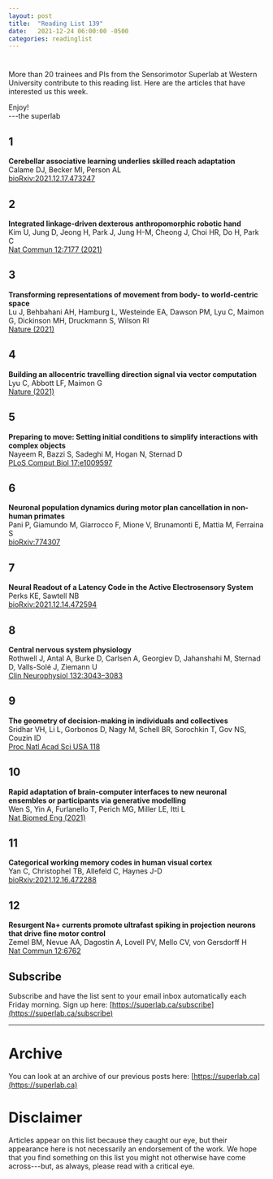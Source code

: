 ```yaml
---
layout: post
title:  "Reading List 139"
date:   2021-12-24 06:00:00 -0500
categories: readinglist
---
```


# 

More than 20 trainees and PIs from the Sensorimotor Superlab at Western University contribute to this reading list. Here are the articles that have interested us this week.

Enjoy!  
---the superlab

## 1
**Cerebellar associative learning underlies skilled reach adaptation**  
Calame DJ, Becker MI, Person AL  
[bioRxiv:2021.12.17.473247](https://www.biorxiv.org/content/10.1101/2021.12.17.473247v1)

## 2
**Integrated linkage-driven dexterous anthropomorphic robotic hand**  
Kim U, Jung D, Jeong H, Park J, Jung H-M, Cheong J, Choi HR, Do H, Park C  
[Nat Commun 12:7177 (2021)](https://dx.doi.org/10.1038/s41467-021-27261-0)

## 3
**Transforming representations of movement from body- to world-centric space**  
Lu J, Behbahani AH, Hamburg L, Westeinde EA, Dawson PM, Lyu C, Maimon G, Dickinson MH, Druckmann S, Wilson RI  
[Nature (2021)](https://dx.doi.org/10.1038/s41586-021-04191-x)

## 4
**Building an allocentric travelling direction signal via vector computation**  
Lyu C, Abbott LF, Maimon G  
[Nature (2021)](https://dx.doi.org/10.1038/s41586-021-04067-0)

## 5
**Preparing to move: Setting initial conditions to simplify interactions with complex objects**  
Nayeem R, Bazzi S, Sadeghi M, Hogan N, Sternad D  
[PLoS Comput Biol 17:e1009597](https://dx.doi.org/10.1371/journal.pcbi.1009597)

## 6
**Neuronal population dynamics during motor plan cancellation in non-human primates**  
Pani P, Giamundo M, Giarrocco F, Mione V, Brunamonti E, Mattia M, Ferraina S  
[bioRxiv:774307](https://www.biorxiv.org/content/10.1101/774307v2)

## 7
**Neural Readout of a Latency Code in the Active Electrosensory System**  
Perks KE, Sawtell NB  
[bioRxiv:2021.12.14.472594](https://www.biorxiv.org/content/10.1101/2021.12.14.472594v2)

## 8
**Central nervous system physiology**  
Rothwell J, Antal A, Burke D, Carlsen A, Georgiev D, Jahanshahi M, Sternad D, Valls-Solé J, Ziemann U  
[Clin Neurophysiol 132:3043–3083](https://dx.doi.org/10.1016/j.clinph.2021.09.013)

## 9
**The geometry of decision-making in individuals and collectives**  
Sridhar VH, Li L, Gorbonos D, Nagy M, Schell BR, Sorochkin T, Gov NS, Couzin ID  
[Proc Natl Acad Sci USA 118](https://dx.doi.org/10.1073/pnas.2102157118)

## 10
**Rapid adaptation of brain-computer interfaces to new neuronal ensembles or participants via generative modelling**  
Wen S, Yin A, Furlanello T, Perich MG, Miller LE, Itti L  
[Nat Biomed Eng (2021)](https://dx.doi.org/10.1038/s41551-021-00811-z)

## 11
**Categorical working memory codes in human visual cortex**  
Yan C, Christophel TB, Allefeld C, Haynes J-D  
[bioRxiv:2021.12.16.472288](https://www.biorxiv.org/content/10.1101/2021.12.16.472288v1)

## 12
**Resurgent Na+ currents promote ultrafast spiking in projection neurons that drive fine motor control**  
Zemel BM, Nevue AA, Dagostin A, Lovell PV, Mello CV, von Gersdorff H  
[Nat Commun 12:6762](https://dx.doi.org/10.1038/s41467-021-26521-3)


## Subscribe
Subscribe and have the list sent to your email inbox automatically each Friday morning. Sign up here: [https://superlab.ca/subscribe](https://superlab.ca/subscribe)


---
# Archive
You can look at an archive of our previous posts here: [https://superlab.ca](https://superlab.ca)


# Disclaimer
Articles appear on this list because they caught our eye, but their appearance here is not necessarily an endorsement of the work. We hope that you find something on this list you might not otherwise have come across---but, as always, please read with a critical eye.
